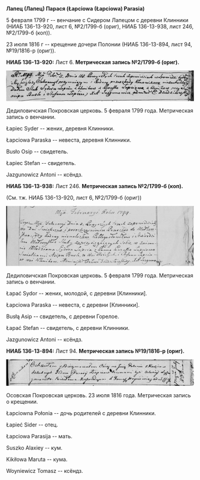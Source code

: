 **Лапец (Лапец) Парася (Łapciowa (Łapciowa) Parasia)**

5 февраля 1799 г -- венчание с Сидером Лапецом с деревни Клинники (НИАБ
136-13-920, лист 6, №2/1799-б (ориг), НИАБ 136-13-938, лист 246,
№2/1799-б (коп)).

23 июля 1816 г -- крещение дочери Полонии (НИАБ 136-13-894, лист 94,
№19/1816-р (ориг)).

**НИАБ 136-13-920:** Лист 6. **Метрическая запись №2/1799-б (ориг).**

![](./media/3d55e03c70ab891c00c20cd91b9dc725acb2319f.png)

Дедиловичская Покровская церковь. 5 февраля 1799 года. Метрическая
запись о венчании.

Łapiec Syder -- жених, деревня Клинники.

Łapciowa Paraska -- невеста, деревня Клинники.

Busło Osip -- свидетель.

Łapiec Stefan -- свидетель.

Jazgunowicz Antoni -- ксёндз.

**НИАБ 136-13-938:** Лист 246. **Метрическая запись №2/1799-б (коп).**

(См. тж. НИАБ 136-13-920, лист 6, №2/1799-б (ориг))

![](./media/477c1116d67f53bf2180dd31b7835d52deebebe5.png)

Дедиловичская Покровская церковь. 5 февраля 1799 года. Метрическая
запись о венчании.

Łapać Sydor -- жених, молодой, с деревни \[Клинники\].

Łapciowa Paraska -- невеста, с деревни \[Клинники\].

Busłą Asip -- свидетель, с деревни Горелое.

Łapać Stefan -- свидетель, с деревни Клинники.

Jazgunowicz Antoni -- ксёндз.

**НИАБ 136-13-894:** Лист 94. **Метрическая запись №19/1816-р (ориг).**

![](./media/efe1689f9b53e79c82d4af157e34a67fc6d0d2c2.png)

Осовская Покровская церковь. 23 июля 1816 года. Метрическая запись о
крещении.

Łapciowna Połonia -- дочь родителей с деревни Клинники.

Łapieć Sider -- отец.

Łapciowa Parasija -- мать.

Suszko Alaxiey -- кум.

Kikiłowa Maruta -- кума.

Woyniewicz Tomasz -- ксёндз.
